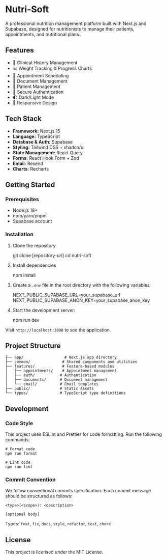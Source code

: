 # Nutri-Soft

A professional nutrition management platform built with Next.js and Supabase, designed for nutritionists to manage their patients, appointments, and nutritional plans.

## Features

- 🏥 Clinical History Management
- 📊 Weight Tracking & Progress Charts
- 📅 Appointment Scheduling
- 📄 Document Management
- 👥 Patient Management
- 🔐 Secure Authentication
- 🌓 Dark/Light Mode
- 📱 Responsive Design

## Tech Stack

- **Framework:** Next.js 15
- **Language:** TypeScript
- **Database & Auth:** Supabase
- **Styling:** Tailwind CSS + shadcn/ui
- **State Management:** React Query
- **Forms:** React Hook Form + Zod
- **Email:** Resend
- **Charts:** Recharts

## Getting Started

### Prerequisites

- Node.js 18+
- npm/yarn/pnpm
- Supabase account

### Installation

1. Clone the repository

    git clone [repository-url]
    cd nutri-soft

2. Install dependencies

    npm install

3. Create a `.env` file in the root directory with the following variables:

    NEXT_PUBLIC_SUPABASE_URL=your_supabase_url
    NEXT_PUBLIC_SUPABASE_ANON_KEY=your_supabase_anon_key

4. Start the development server:

    npm run dev

Visit `http://localhost:3000` to see the application.

## Project Structure

    ├── app/                  # Next.js app directory
    ├── common/              # Shared components and utilities
    ├── features/            # Feature-based modules
    │   ├── appointments/    # Appointment management
    │   ├── auth/           # Authentication
    │   ├── documents/      # Document management
    │   └── email/          # Email templates
    ├── public/             # Static assets
    └── types/              # TypeScript type definitions

## Development

### Code Style

This project uses ESLint and Prettier for code formatting. Run the following commands:

    # Format code
    npm run format

    # Lint code
    npm run lint

### Commit Convention

We follow conventional commits specification. Each commit message should be structured as follows:

    <type>(<scope>): <description>

    [optional body]

Types: `feat`, `fix`, `docs`, `style`, `refactor`, `test`, `chore`

## License

This project is licensed under the MIT License.